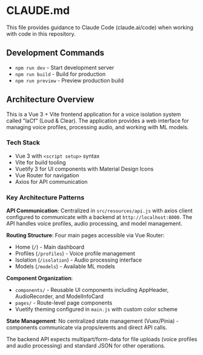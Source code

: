 # CLAUDE.md

This file provides guidance to Claude Code (claude.ai/code) when working with code in this repository.

## Development Commands

- `npm run dev` - Start development server
- `npm run build` - Build for production
- `npm run preview` - Preview production build

## Architecture Overview

This is a Vue 3 + Vite frontend application for a voice isolation system called "laCf" (Loud & Clear). The application provides a web interface for managing voice profiles, processing audio, and working with ML models.

### Tech Stack
- Vue 3 with `<script setup>` syntax
- Vite for build tooling
- Vuetify 3 for UI components with Material Design Icons
- Vue Router for navigation
- Axios for API communication

### Key Architecture Patterns

**API Communication**: Centralized in `src/resources/api.js` with axios client configured to communicate with a backend at `http://localhost:8000`. The API handles voice profiles, audio processing, and model management.

**Routing Structure**: Four main pages accessible via Vue Router:
- Home (`/`) - Main dashboard
- Profiles (`/profiles`) - Voice profile management
- Isolation (`/isolation`) - Audio processing interface
- Models (`/models`) - Available ML models

**Component Organization**: 
- `components/` - Reusable UI components including AppHeader, AudioRecorder, and ModelInfoCard
- `pages/` - Route-level page components
- Vuetify theming configured in `main.js` with custom color scheme

**State Management**: No centralized state management (Vuex/Pinia) - components communicate via props/events and direct API calls.

The backend API expects multipart/form-data for file uploads (voice profiles and audio processing) and standard JSON for other operations.